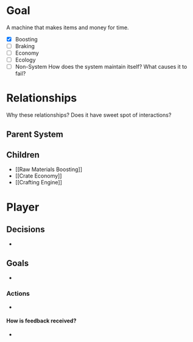 # Goal
A machine that makes items and money for time.
- [x] Boosting
- [ ] Braking
- [ ] Economy
- [ ] Ecology
- [ ] Non-System
How does the system maintain itself? What causes it to fail?
# Relationships
Why these relationships?
Does it have sweet spot of interactions?
## Parent System

## Children
- [[Raw Materials Boosting]]
- [[Crate Economy]]
- [[Crafting Engine]]
# Player
## Decisions
- 
## Goals
- 
### Actions
- 
#### How is feedback received?
- 
